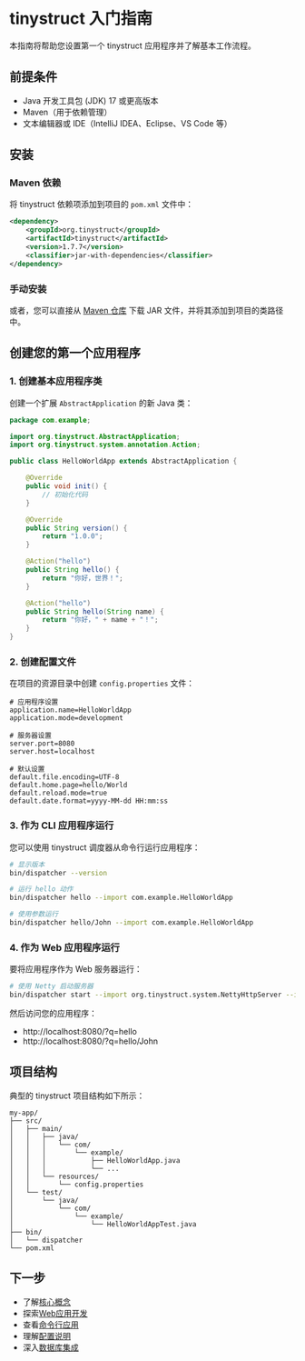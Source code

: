 # tinystruct 入门指南

本指南将帮助您设置第一个 tinystruct 应用程序并了解基本工作流程。

## 前提条件

- Java 开发工具包 (JDK) 17 或更高版本
- Maven（用于依赖管理）
- 文本编辑器或 IDE（IntelliJ IDEA、Eclipse、VS Code 等）

## 安装

### Maven 依赖

将 tinystruct 依赖项添加到项目的 `pom.xml` 文件中：

```xml
<dependency>
    <groupId>org.tinystruct</groupId>
    <artifactId>tinystruct</artifactId>
    <version>1.7.7</version>
    <classifier>jar-with-dependencies</classifier>
</dependency>
```

### 手动安装

或者，您可以直接从 [Maven 仓库](https://mvnrepository.com/artifact/org.tinystruct/tinystruct) 下载 JAR 文件，并将其添加到项目的类路径中。

## 创建您的第一个应用程序

### 1. 创建基本应用程序类

创建一个扩展 `AbstractApplication` 的新 Java 类：

```java
package com.example;

import org.tinystruct.AbstractApplication;
import org.tinystruct.system.annotation.Action;

public class HelloWorldApp extends AbstractApplication {

    @Override
    public void init() {
        // 初始化代码
    }

    @Override
    public String version() {
        return "1.0.0";
    }

    @Action("hello")
    public String hello() {
        return "你好，世界！";
    }

    @Action("hello")
    public String hello(String name) {
        return "你好，" + name + "！";
    }
}
```

### 2. 创建配置文件

在项目的资源目录中创建 `config.properties` 文件：

```properties
# 应用程序设置
application.name=HelloWorldApp
application.mode=development

# 服务器设置
server.port=8080
server.host=localhost

# 默认设置
default.file.encoding=UTF-8
default.home.page=hello/World
default.reload.mode=true
default.date.format=yyyy-MM-dd HH:mm:ss
```

### 3. 作为 CLI 应用程序运行

您可以使用 tinystruct 调度器从命令行运行应用程序：

```bash
# 显示版本
bin/dispatcher --version

# 运行 hello 动作
bin/dispatcher hello --import com.example.HelloWorldApp

# 使用参数运行
bin/dispatcher hello/John --import com.example.HelloWorldApp
```

### 4. 作为 Web 应用程序运行

要将应用程序作为 Web 服务器运行：

```bash
# 使用 Netty 启动服务器
bin/dispatcher start --import org.tinystruct.system.NettyHttpServer --import com.example.HelloWorldApp
```

然后访问您的应用程序：
- http://localhost:8080/?q=hello
- http://localhost:8080/?q=hello/John

## 项目结构

典型的 tinystruct 项目结构如下所示：

```
my-app/
├── src/
│   ├── main/
│   │   ├── java/
│   │   │   └── com/
│   │   │       └── example/
│   │   │           ├── HelloWorldApp.java
│   │   │           └── ...
│   │   └── resources/
│   │       └── config.properties
│   └── test/
│       └── java/
│           └── com/
│               └── example/
│                   └── HelloWorldAppTest.java
├── bin/
│   └── dispatcher
└── pom.xml
```

## 下一步

- 了解[核心概念](core-concepts.md)
- 探索[Web应用开发](web-applications.md)
- 查看[命令行应用](cli-applications.md)
- 理解[配置说明](configuration.md)
- 深入[数据库集成](database.md)

